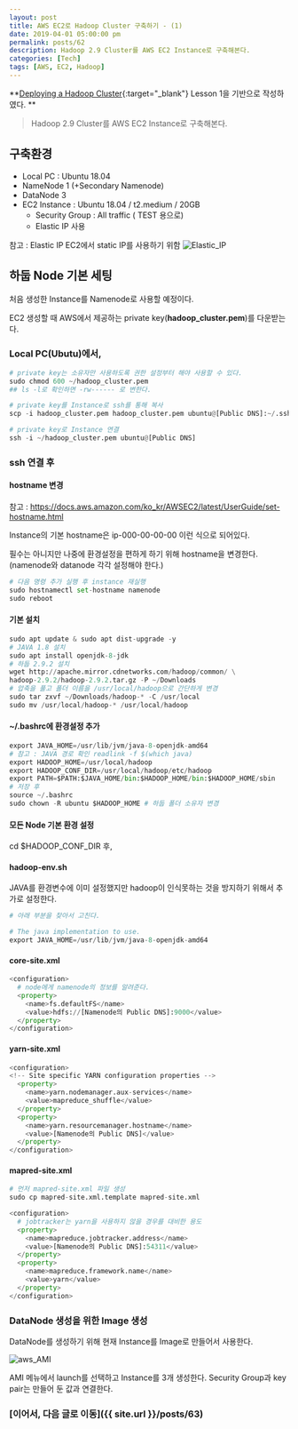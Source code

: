 ```yaml
---
layout: post
title: AWS EC2로 Hadoop Cluster 구축하기 - (1)
date: 2019-04-01 05:00:00 pm
permalink: posts/62
description: Hadoop 2.9 Cluster를 AWS EC2 Instance로 구축해본다.
categories: [Tech]
tags: [AWS, EC2, Hadoop]
---
```


**[Deploying a Hadoop Cluster](https://www.udacity.com/course/deploying-a-hadoop-cluster--ud1000){:target="_blank"} Lesson 1을 기반으로 작성하였다. **

> Hadoop 2.9 Cluster를 AWS EC2 Instance로 구축해본다.

## 구축환경

- Local PC : Ubuntu 18.04
- NameNode 1 (+Secondary Namenode)
- DataNode 3
- EC2 Instance : Ubuntu 18.04 / t2.medium / 20GB
    - Security Group : All traffic ( TEST 용으로)
    - Elastic IP 사용

참고 : Elastic IP EC2에서 static IP를 사용하기 위함
![Elastic_IP]({{site.baseurl}}/assets/img/aws/aws_hadoop_1.png)

## 하둡 Node 기본 세팅

처음 생성한 Instance를 Namenode로 사용할 예정이다.

EC2 생성할 때 AWS에서 제공하는 private key(**hadoop_cluster.pem**)를 다운받는다.

### Local PC(Ubutu)에서,

``` python
# private key는 소유자만 사용하도록 권한 설정부터 해야 사용할 수 있다.
sudo chmod 600 ~/hadoop_cluster.pem 
## ls -l로 확인하면 -rw------ 로 변한다.

# private key를 Instance로 ssh를 통해 복사
scp -i hadoop_cluster.pem hadoop_cluster.pem ubuntu@[Public DNS]:~/.ssh

# private key로 Instance 연결
ssh -i ~/hadoop_cluster.pem ubuntu@[Public DNS]
```

### ssh 연결 후

#### hostname 변경

참고 : https://docs.aws.amazon.com/ko_kr/AWSEC2/latest/UserGuide/set-hostname.html

Instance의 기본 hostname은 ip-000-00-00-00 이런 식으로 되어있다. 

필수는 아니지만 나중에 환경설정을 편하게 하기 위해 hostname을 변경한다. (namenode와 datanode 각각 설정해야 한다.)

``` python
# 다음 명령 추가 실행 후 instance 재실행
sudo hostnamectl set-hostname namenode
sudo reboot
```

#### 기본 설치

``` python
sudo apt update & sudo apt dist-upgrade -y
# JAVA 1.8 설치
sudo apt install openjdk-8-jdk
# 하둡 2.9.2 설치
wget http://apache.mirror.cdnetworks.com/hadoop/common/ \
hadoop-2.9.2/hadoop-2.9.2.tar.gz -P ~/Downloads
# 압축을 풀고 폴더 이름을 /usr/local/hadoop으로 간단하게 변경
sudo tar zxvf ~/Downloads/hadoop-* -C /usr/local
sudo mv /usr/local/hadoop-* /usr/local/hadoop
```

#### ~/.bashrc에 환경설정 추가

``` python
export JAVA_HOME=/usr/lib/jvm/java-8-openjdk-amd64
# 참고 : JAVA 경로 확인 readlink -f $(which java)
export HADOOP_HOME=/usr/local/hadoop
export HADOOP_CONF_DIR=/usr/local/hadoop/etc/hadoop
export PATH=$PATH:$JAVA_HOME/bin:$HADOOP_HOME/bin:$HADOOP_HOME/sbin
# 저장 후
source ~/.bashrc
sudo chown -R ubuntu $HADOOP_HOME # 하둡 폴더 소유자 변경
```

#### 모든 Node 기본 환경 설정 

cd $HADOOP_CONF_DIR 후, 

#### hadoop-env.sh

JAVA를 환경변수에 이미 설정했지만 hadoop이 인식못하는 것을 방지하기 위해서 추가로 설정한다.

``` python
# 아래 부분을 찾아서 고친다.

# The java implementation to use.
export JAVA_HOME=/usr/lib/jvm/java-8-openjdk-amd64
``` 

#### core-site.xml

``` python
<configuration>
  # node에게 namenode의 정보를 알려준다.
  <property>
    <name>fs.defaultFS</name>
    <value>hdfs://[Namenode의 Public DNS]:9000</value>
  </property>
</configuration>
```

#### yarn-site.xml

``` python
<configuration>
<!-- Site specific YARN configuration properties -->
  <property>
    <name>yarn.nodemanager.aux-services</name>
    <value>mapreduce_shuffle</value>
  </property>
  <property>
    <name>yarn.resourcemanager.hostname</name>
    <value>[Namenode의 Public DNS]</value>
  </property>
</configuration>
```

#### mapred-site.xml

``` python
# 먼저 mapred-site.xml 파일 생성
sudo cp mapred-site.xml.template mapred-site.xml

<configuration>
  # jobtracker는 yarn을 사용하지 않을 경우를 대비한 용도  
  <property>
    <name>mapreduce.jobtracker.address</name>
    <value>[Namenode의 Public DNS]:54311</value>
  </property>
  <property>
    <name>mapreduce.framework.name</name>
    <value>yarn</value>
  </property>
</configuration>
```

### DataNode 생성을 위한 Image 생성

DataNode를 생성하기 위해 현재 Instance를 Image로 만들어서 사용한다.

![aws_AMI]({{site.baseurl}}/assets/img/aws/aws_hadoop_2.png)

AMI 메뉴에서 launch를 선택하고 Instance를 3개 생성한다. Security Group과 key pair는 만들어 둔 값과 연결한다.

### [이어서, 다음 글로 이동]({{ site.url }}/posts/63)
